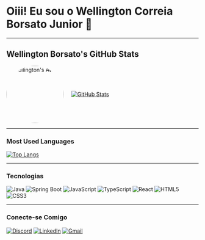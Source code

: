 # Oiii! Eu sou o Wellington Correia Borsato Junior 👋

---

## Wellington Borsato's GitHub Stats

<div style="display: flex; align-items: center;">

  <!-- Imagem redonda -->
  <img src="https://github.com/user-attachments/assets/081ea921-6bfb-4fa7-af66-c02093f54010" alt="Wellington's Avatar" style="border-radius: 50%; width: 150px; height: 150px; margin-right: 20px;"/>

  <!-- GitHub Stats -->
  [![GitHub Stats](https://github-readme-stats.vercel.app/api?username=wellingtoncorreia&show_icons=true&theme=radical)](https://github.com/wellingtoncorreia)

</div>

---

### Most Used Languages

[![Top Langs](https://github-readme-stats.vercel.app/api/top-langs/?username=wellingtoncorreia&layout=compact&theme=radical)](https://github.com/wellingtoncorreia)

---

### Tecnologias

![Java](https://img.shields.io/badge/-Java-007396?style=flat-square&logo=java&logoColor=white)
![Spring Boot](https://img.shields.io/badge/-Spring%20Boot-6DB33F?style=flat-square&logo=spring-boot&logoColor=white)
![JavaScript](https://img.shields.io/badge/-JavaScript-F7DF1E?style=flat-square&logo=javascript&logoColor=black)
![TypeScript](https://img.shields.io/badge/-TypeScript-007ACC?style=flat-square&logo=typescript&logoColor=white)
![React](https://img.shields.io/badge/-React-61DAFB?style=flat-square&logo=react&logoColor=white)
![HTML5](https://img.shields.io/badge/-HTML5-E34F26?style=flat-square&logo=html5&logoColor=white)
![CSS3](https://img.shields.io/badge/-CSS3-1572B6?style=flat-square&logo=css3)

---

### Conecte-se Comigo

[![Discord](https://img.shields.io/badge/Discord-7289DA?style=flat-square&logo=discord&logoColor=white)](https://discord.gg/EpgYDaFH) 
[![LinkedIn](https://img.shields.io/badge/LinkedIn-0077B5?style=flat-square&logo=linkedin&logoColor=white)](https://www.linkedin.com/in/wellington-correia-borsato-junior-3a8732a8)
[![Gmail](https://img.shields.io/badge/Gmail-D14836?style=flat-square&logo=gmail&logoColor=white)](mailto:wellingtonti.fkb@gmail.com)
